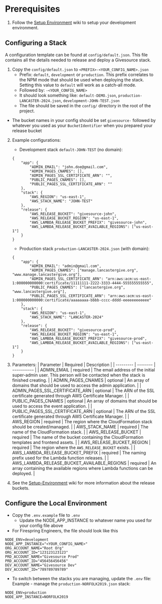 # Prerequisites
1. Follow the [Setup Environment](setup-environment.md) wiki to setup your development environment.

## Configuring a Stack
A configuration template can be found at `config/default.json`. This file contains all the details needed to release and deploy a Givesource stack.

1. Copy the `config/default.json` to `<PREFIX>-<YOUR_CONFIG_NAME>.json`
	- Prefix: `default`, `development` or `production`. This prefix correlates to the NPM mode that should be used when deploying the stack. Setting this value to `default` will work as a catch-all mode.
	- Followed by: `-<YOUR_CONFIG_NAME>`
	- It should look something like: `default-DEMO.json`, `production-LANCASTER-2024.json`, `development-JOHN-TEST.json`
	- The file should be saved in the `config/` directory in the root of the project.
  - The bucket names in your config should be set `givesource-` followed by whatever you used as your `BucketIdentifier` when you prepared your release bucket

2. Example configurations:
	- Development stack `default-JOHN-TEST` (no domain):
	```
	{
    	"app": {
    		"ADMIN_EMAIL": "john.doe@gmail.com",
    		"ADMIN_PAGES_CNAMES": [],
    		"ADMIN_PAGES_SSL_CERTIFICATE_ARN": "",
    		"PUBLIC_PAGES_CNAMES": [],
    		"PUBLIC_PAGES_SSL_CERTIFICATE_ARN": ""
    	},
    	"stack": {
    		"AWS_REGION": "us-east-1",
    		"AWS_STACK_NAME": "JOHN-TEST"
    	},
    	"release": {
    		"AWS_RELEASE_BUCKET": "givesource-john",
    		"AWS_RELEASE_BUCKET_REGION": "us-east-1",
    		"AWS_LAMBDA_RELEASE_BUCKET_PREFIX": "givesource-john",
    		"AWS_LAMBDA_RELEASE_BUCKET_AVAILABLE_REGIONS": ["us-east-1"]
    	}
    }
	```

	- Production stack `production-LANCASTER-2024.json` (with domain):
	```
	{
    	"app": {
    		"ADMIN_EMAIL": "admin@gmail.com",
    		"ADMIN_PAGES_CNAMES": ["manage.lancastergive.org", "www.manage.lancastergive.org"],
    		"ADMIN_PAGES_SSL_CERTIFICATE_ARN": "arn:aws:acm:us-east-1:000000000000:certificate/11111111-2222-3333-4444-555555555555",
    		"PUBLIC_PAGES_CNAMES": ["lancastergive.org", "www.lancastergive.org"],
    		"PUBLIC_PAGES_SSL_CERTIFICATE_ARN": "arn:aws:acm:us-east-1:000000000000:certificate/aaaaaaaa-bbbb-cccc-dddd-eeeeeeeeeeee"
    	},
    	"stack": {
    		"AWS_REGION": "us-east-1",
    		"AWS_STACK_NAME": "LANCASTER-2024"
    	},
    	"release": {
    		"AWS_RELEASE_BUCKET": "givesource-prod",
    		"AWS_RELEASE_BUCKET_REGION": "us-east-1",
    		"AWS_LAMBDA_RELEASE_BUCKET_PREFIX": "givesource-prod",
    		"AWS_LAMBDA_RELEASE_BUCKET_AVAILABLE_REGIONS": ["us-east-1"]
    	}
    }
	```

3. Parameters:
	| Parameter | Required | Description |
	| --------- | -------- | ----------- |
	| ADMIN_EMAIL | required | The email address of the initial super-admin user. This person will be contacted when the stack is finished creating. |
	| ADMIN_PAGES_CNAMES | optional | An array of domains that should be used to access the admin application. |
	| ADMIN_PAGES_SSL_CERTIFICATE_ARN | optional | The ARN of the SSL certificate generated through AWS Certificate Manager. |
	| PUBLIC_PAGES_CNAMES | optional | An array of domains that should be used to access the event application. |
	| PUBLIC_PAGES_SSL_CERTIFICATE_ARN | optional | The ARN of the SSL certificate generated through AWS Certificate Manager. |
	| AWS_REGION | required | The region where the CloudFormation stack should be created/managed. |
	| AWS_STACK_NAME | required | The name of the CloudFormation stack. |
	| AWS_RELEASE_BUCKET | required | The name of the bucket containing the CloudFormation templates and frontend assets. |
	| AWS_RELEASE_BUCKET_REGION | required | The region where the `AWS_RELEASE_BUCKET` exists. |
	| AWS_LAMBDA_RELEASE_BUCKET_PREFIX | required | The naming prefix used for the Lambda function releases. |
	| AWS_LAMBDA_RELEASE_BUCKET_AVAILABLE_REGIONS | required | An array containing the available regions where Lambda functions can be deployed. |

4. See the [Setup-Environment](setup-environment.md) wiki for more information about the release buckets.

## Configure the Local Environment
* Copy the `.env.example` file to `.env`
  * Update the NODE_APP_INSTANCE to whatever name you used for your config file above
* For Firespring Engineers, the file should look like this
```
NODE_ENV=development
NODE_APP_INSTANCE="<YOUR_CONFIG_NAME>"
ORG_ACCOUNT_NAME="Root Org"
ORG_ACCOUNT_ID="123123123123"
PRD_ACCOUNT_NAME="Givesource Prod"
PRD_ACCOUNT_ID="456456456456"
DEV_ACCOUNT_NAME="Givesource Dev"
DEV_ACCOUNT_ID="789789789789"
```
* To switch between the stacks you are managing, update the `.env` file:  
Example - manage the `production-NORFOLK2019.json` stack:
```
NODE_ENV=production
NODE_APP_INSTANCE=NORFOLK2019
```
